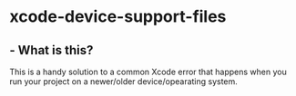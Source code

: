 # xcode-device-support-files

## - What is this?
This is a handy solution to a common Xcode error that happens when you run your project on a newer/older device/opearating system.
